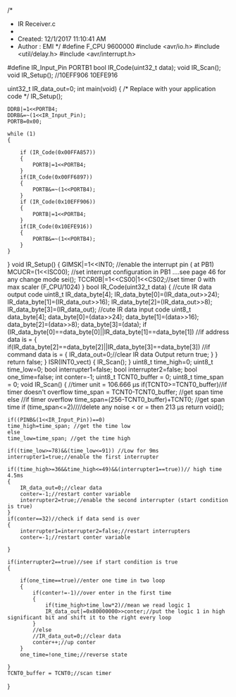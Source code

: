 /*
 * IR Receiver.c
 *
 * Created: 12/1/2017 11:10:41 AM
 * Author : EMI
 */ 
#define F_CPU 9600000
#include <avr/io.h>
#include <util/delay.h>
#include <avr/interrupt.h>

#define IR_Input_Pin PORTB1
bool IR_Code(uint32_t data);
void IR_Scan();
void IR_Setup();
//10EFF906 10EFE916

uint32_t IR_data_out=0;
int main(void)
{
    /* Replace with your application code */
	IR_Setup();	  

	DDRB|=1<<PORTB4;
	DDRB&=~(1<<IR_Input_Pin);
	PORTB=0x00;

	while (1)
	{

		if (IR_Code(0x00FFA857))
		{
			PORTB|=1<<PORTB4;
		}
		if(IR_Code(0x00FF6897))
		{
			PORTB&=~(1<<PORTB4);
		}
		if (IR_Code(0x10EFF906))
		{
			PORTB|=1<<PORTB4;
		}
		if(IR_Code(0x10EFE916))
		{
			PORTB&=~(1<<PORTB4);
		}
	}
}
void IR_Setup()
{
   GIMSK|=1<<INT0;  //enable the interrupt pin ( at PB1)
   MCUCR=(1<<ISC00);  //set interrupt configuration in PB1  ....see page 46 for any change mode
   sei();
   TCCR0B|=1<<CS00|1<<CS02;//set timer 0 with max scaler (F_CPU/1024)
}
bool IR_Code(uint32_t data)
{
	//cute IR data output code
	uint8_t IR_data_byte[4];
	IR_data_byte[0]=(IR_data_out>>24);
	IR_data_byte[1]=(IR_data_out>>16);
	IR_data_byte[2]=(IR_data_out>>8);
	IR_data_byte[3]=(IR_data_out);
	//cute IR data input code
	uint8_t data_byte[4];
	data_byte[0]=(data>>24);
	data_byte[1]=(data>>16);
	data_byte[2]=(data>>8);
	data_byte[3]=(data);
	if (IR_data_byte[0]==data_byte[0]||IR_data_byte[1]==data_byte[1]) //if address data is =
	{
	   if(IR_data_byte[2]==data_byte[2]||IR_data_byte[3]==data_byte[3]) //if command data is =
	   {
	    IR_data_out=0;//clear IR data Output
		return true;
	   }
	}
	return false;
}
ISR(INT0_vect)
{
	IR_Scan();
}
uint8_t time_high=0;
uint8_t time_low=0;
bool interrupter1=false;
bool interrupter2=false;
bool one_time=false;
int conter=-1;
uint8_t TCNT0_buffer = 0;
uint8_t time_span = 0;
void IR_Scan()
{
	//timer unit = 106.666 µs
	if(TCNT0>=TCNT0_buffer)//if timer doesn't overflow
	time_span = TCNT0-TCNT0_buffer; //get span time
	else //if timer overflow
	time_span=(256-TCNT0_buffer)+TCNT0; //get span time
	if (time_span<=2)////delete any noise < or = then  213 µs
	return void();

	if((PINB&(1<<IR_Input_Pin))==0)
	time_high=time_span; //get the time low
	else
	time_low=time_span; //get the time high

	if((time_low>=78)&&(time_low<=91)) //Low for 9ms
	interrupter1=true;//enable the first interrupter

	if((time_high>=36&&time_high<=49)&&(interrupter1==true))// high time 4.5ms
	{
		IR_data_out=0;//clear data
		conter=-1;//restart conter variable
		interrupter2=true;//enable the second interrupter (start condition is true)
	}
	if(conter==32)//check if data send is over
	{
		interrupter1=interrupter2=false;//restart interrupters
		conter=-1;//restart conter variable

	}

	if(interrupter2==true)//see if start condition is true
	{
		
		if(one_time==true)//enter one time in two loop
		{
			if(conter!=-1)//over enter in the first time
			{
				if(time_high>time_low*2)//mean we read logic 1
				IR_data_out|=0x80000000>>conter;//put the logic 1 in high significant bit and shift it to the right every loop
			}
			//else
			//IR_data_out=0;//clear data
			conter++;//up conter
		}
		one_time=!one_time;//reverse state
		
	}
	TCNT0_buffer = TCNT0;//scan timer
}
